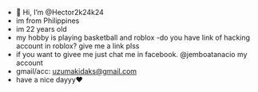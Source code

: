 - 👋 Hi, I’m @Hector2k24k24
- im from Philippines
- im 22 years old
- my hobby is playing basketball and roblox
-do you have link of hacking account in roblox? give me a link plss
- if you want to givee me just chat me in facebook. @jemboatanacio my account
- gmail/acc: uzumakidaks@gmail.com
- have a nice dayyy♥️
